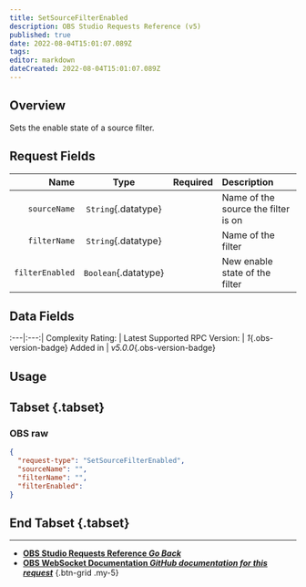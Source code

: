 ```yaml
---
title: SetSourceFilterEnabled
description: OBS Studio Requests Reference (v5)
published: true
date: 2022-08-04T15:01:07.089Z
tags: 
editor: markdown
dateCreated: 2022-08-04T15:01:07.089Z
---
```


## Overview
Sets the enable state of a source filter.

## Request Fields
Name | Type | Required| Description |
----:|:----:|:-------:|:------------|
`sourceName` | `String`{.datatype} | <i class="mdi mdi-check-bold"></i> | Name of the source the filter is on
`filterName` | `String`{.datatype} | <i class="mdi mdi-check-bold"></i> | Name of the filter
`filterEnabled` | `Boolean`{.datatype} | <i class="mdi mdi-check-bold"></i> | New enable state of the filter

## Data Fields
:---|:---:|
Complexity Rating: | <span class="stars stars--3"></span>
Latest Supported RPC Version: | *1*{.obs-version-badge}
Added in | *v5.0.0*{.obs-version-badge}

## Usage
## Tabset {.tabset}
### OBS raw
```json
{
  "request-type": "SetSourceFilterEnabled",
  "sourceName": "",
  "filterName": "",
  "filterEnabled": 
}
```
## End Tabset {.tabset}

---

- [<i class="mdi mdi-chevron-left"></i>**OBS Studio Requests Reference *Go Back***](/en/Broadcasters/OBS/Requests)
- [<i class="mdi mdi-github"></i> **OBS WebSocket Documentation *GitHub documentation for this request***](https://github.com/obsproject/obs-websocket/blob/master/docs/generated/protocol.md#setsourcefilterenabled)
{.btn-grid .my-5}
